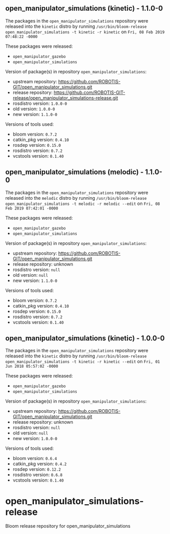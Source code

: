## open_manipulator_simulations (kinetic) - 1.1.0-0

The packages in the `open_manipulator_simulations` repository were released into the `kinetic` distro by running `/usr/bin/bloom-release open_manipulator_simulations -t kinetic -r kinetic` on `Fri, 08 Feb 2019 07:48:22 -0000`

These packages were released:
- `open_manipulator_gazebo`
- `open_manipulator_simulations`

Version of package(s) in repository `open_manipulator_simulations`:

- upstream repository: https://github.com/ROBOTIS-GIT/open_manipulator_simulations.git
- release repository: https://github.com/ROBOTIS-GIT-release/open_manipulator_simulations-release.git
- rosdistro version: `1.0.0-0`
- old version: `1.0.0-0`
- new version: `1.1.0-0`

Versions of tools used:

- bloom version: `0.7.2`
- catkin_pkg version: `0.4.10`
- rosdep version: `0.15.0`
- rosdistro version: `0.7.2`
- vcstools version: `0.1.40`


## open_manipulator_simulations (melodic) - 1.1.0-0

The packages in the `open_manipulator_simulations` repository were released into the `melodic` distro by running `/usr/bin/bloom-release open_manipulator_simulations -t melodic -r melodic --edit` on `Fri, 08 Feb 2019 07:42:01 -0000`

These packages were released:
- `open_manipulator_gazebo`
- `open_manipulator_simulations`

Version of package(s) in repository `open_manipulator_simulations`:

- upstream repository: https://github.com/ROBOTIS-GIT/open_manipulator_simulations.git
- release repository: unknown
- rosdistro version: `null`
- old version: `null`
- new version: `1.1.0-0`

Versions of tools used:

- bloom version: `0.7.2`
- catkin_pkg version: `0.4.10`
- rosdep version: `0.15.0`
- rosdistro version: `0.7.2`
- vcstools version: `0.1.40`


## open_manipulator_simulations (kinetic) - 1.0.0-0

The packages in the `open_manipulator_simulations` repository were released into the `kinetic` distro by running `/usr/bin/bloom-release open_manipulator_simulations -t kinetic -r kinetic --edit` on `Fri, 01 Jun 2018 05:57:02 -0000`

These packages were released:
- `open_manipulator_gazebo`
- `open_manipulator_simulations`

Version of package(s) in repository `open_manipulator_simulations`:

- upstream repository: https://github.com/ROBOTIS-GIT/open_manipulator_simulations.git
- release repository: unknown
- rosdistro version: `null`
- old version: `null`
- new version: `1.0.0-0`

Versions of tools used:

- bloom version: `0.6.4`
- catkin_pkg version: `0.4.2`
- rosdep version: `0.12.2`
- rosdistro version: `0.6.8`
- vcstools version: `0.1.40`


# open_manipulator_simulations-release
Bloom release repository for open_manipulator_simulations
